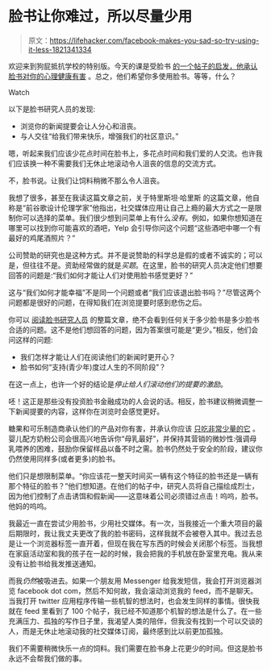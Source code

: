 # 脸书让你难过，所以尽量少用

> 原文：<https://lifehacker.com/facebook-makes-you-sad-so-try-using-it-less-1821341334>

欢迎来到狗屁抵抗学校的特别版。今天的课是受脸书 [的一个帖子的启发，他承认脸书对你的心理健康有害](https://newsroom.fb.com/news/2017/12/hard-questions-is-spending-time-on-social-media-bad-for-us/) 。总之，他们希望你多使用脸书。等等，什么？

Watch

以下是脸书研究人员的发现:

*   浏览你的新闻提要会让人分心和沮丧。
*   与人交往“给我们带来快乐，增强我们的社区意识。”

嗯，听起来我们应该少花点时间在脸书上，多花点时间和我们爱的人交流。也许我们应该换一种不需要我们无休止地滚动令人沮丧的信息的交流方式。

不，脸书说。让我们让饲料稍微不那么令人沮丧。

我想了很多，甚至在我读这篇文章之前，关于特里斯坦·哈里斯 的这篇文章，他自称是“前谷歌设计伦理学家”他指出，社交媒体应用让自己上瘾的最大方式之一是限制你可以选择的菜单。我们很少想到问菜单上有什么*没有*。例如，如果你想知道在哪里可以找到你可能喜欢的酒吧，Yelp 会引导你问这个问题“这些酒吧中哪一个有最好的鸡尾酒照片？”

公司赞助的研究也是这种方式。并不是说赞助的科学总是假的或者不诚实的；可以是，但往往不是。资助经常做的就是*买题*。在这里，脸书的研究人员决定他们想要回答的问题是:“我们如何才能让人们对使用脸书感觉更好？”

这与“我们如何才能幸福”不是同一个问题或者“我们应该退出脸书吗？”尽管这两个问题都是很好的问题，在得知我们在浏览提要时感到悲伤之后。

你可以 [阅读脸书研究人员](https://newsroom.fb.com/news/2017/12/hard-questions-is-spending-time-on-social-media-bad-for-us/) 的整篇文章，绝不会看到任何关于多少脸书是多少脸书合适的问题。这不是他们想回答的问题，因为答案很可能是“更少。”相反，他们会问这样的问题:

*   我们怎样才能让人们在阅读他们的新闻时更开心？
*   脸书如何“支持(青少年)度过人生的不同阶段”？

在这一点上，也许一个好的结论是*停止给人们滚动他们的提要的激励*。

呸！这正是那些没有投资脸书金融成功的人会说的话。相反，脸书建议稍微调整一下新闻提要的内容，这样你在浏览时会感觉更好。

糖果和可乐制造商承认他们的产品对你有害，并承认你应该 [只吃非常少量的它](https://vitals.lifehacker.com/everything-in-moderation-is-a-terrible-rule-to-eat-by-1742900941) 。婴儿配方奶粉公司会很高兴地告诉你“母乳最好”，并保持其营销的微妙性:强调母乳喂养的困难，鼓励你保留样品以备不时之需。脸书仍然处于安全的阶段，建议你仍然使用同样多(或者更多)的脸书。

他们只是想限制菜单。“你应该花一整天时间买一辆有这个特征的脸书还是一辆有那个特征的脸书？”他们想知道。在他们的帖子中，研究人员将自己描绘成烈士，因为他们控制了点击诱饵和假新闻——这意味着公司必须错过点击！呜呜，脸书。他妈的呜呜。

我最近一直在尝试少用脸书，少用社交媒体。有一次，当我接近一个重大项目的最后期限时，我让我丈夫更改了我的脸书密码，这样我就不会被卷入其中。我过去总是让一个浏览器标签一直开着，但现在我在写东西的时候会关闭那个标签。当我想在家庭活动室和我的孩子在一起的时候，我会把我的手机放在卧室里充电。我从来没有让脸书给我发推送通知。

而我*仍然*被吸进去。如果一个朋友用 Messenger 给我发短信，我会打开浏览器浏览 facebook dot com，然后不知何故，我会滚动浏览我的 feed，而不是聊天。当我打开 twitter 应用程序传输一些机智的想法时，也会发生同样的事情。很快我就在 feed 里看到了 100 个帖子，我已经不知道那个机智的想法是什么了。在一些充满压力、孤独的写作日子里，我渴望人类的陪伴，但我没有找到一个可以交谈的人，而是无休止地滚动我的社交媒体订阅，最终感到比以前更加孤独。

我们不需要稍微快乐一点的饲料。我们需要在脸书身上花更少的时间。但这是脸书永远不会帮我们做的事。
